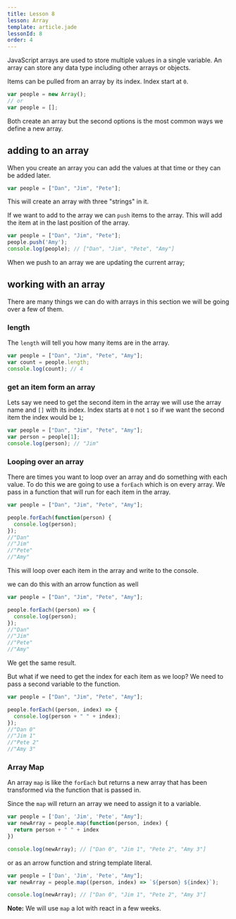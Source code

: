 ```yaml
---
title: Lesson 8
lesson: Array
template: article.jade
lessonId: 8
order: 4
---
```


JavaScript arrays are used to store multiple values in a single variable.  An array can store any data type including other arrays or objects.

Items can be pulled from an array by its index.  Index start at `0`.

```javascript
var people = new Array();
// or
var people = [];
```
Both create an array but the second options is the most common ways we define a new array.

## adding to an array

When you create an array you can add the values at that time or they can be added later.

```javascript
var people = ["Dan", "Jim", "Pete"];
```

This will create an array with three "strings" in it.

If we want to add to the array we can `push` items to the array.  This will add the item at in the last position of the array.

```javascript
var people = ["Dan", "Jim", "Pete"];
people.push('Amy');
console.log(people); // ["Dan", "Jim", "Pete", "Amy"]
```

When we push to an array we are updating the current array;

## working with an array

There are many things we can do with arrays in this section we will be going over a few of them.

### length

The `length` will tell you how many items are in the array.

```javascript
var people = ["Dan", "Jim", "Pete", "Amy"];
var count = people.length;
console.log(count); // 4
```

### get an item form an array

Lets say we need to get the second item in the array we will use the array name and `[]` with its index.  Index starts at `0` not `1` so if we want the second item the index would be `1`;

```javascript
var people = ["Dan", "Jim", "Pete", "Amy"];
var person = people[1];
console.log(person); // "Jim"
```

### Looping over an array

There are times you want to loop over an array and do something with each value.  To do this we are going to use a `forEach` which is on every array.  We pass in a function that will run for each item in the array.

```javascript
var people = ["Dan", "Jim", "Pete", "Amy"];

people.forEach(function(person) {
  console.log(person);
});
//"Dan"
//"Jim"
//"Pete"
//"Amy"
```

This will loop over each item in the array and write to the console.

we can do this with an arrow function as well

```javascript
var people = ["Dan", "Jim", "Pete", "Amy"];

people.forEach((person) => {
  console.log(person);
});
//"Dan"
//"Jim"
//"Pete"
//"Amy"
```

We get the same result.

But what if we need to get the index for each item as we loop?  We need to pass a second variable to the function.

```javascript
var people = ["Dan", "Jim", "Pete", "Amy"];

people.forEach((person, index) => {
  console.log(person + " " + index);
});
//"Dan 0"
//"Jim 1"
//"Pete 2"
//"Amy 3"
```

### Array Map

An array `map` is like the `forEach` but returns a new array that has been transformed via the function that is passed in.

Since the `map` will return an array we need to assign it to a variable.

```javascript
var people = ['Dan', 'Jim', 'Pete', "Amy"];
var newArray = people.map(function(person, index) {
  return person + " " + index
})

console.log(newArray); // ["Dan 0", "Jim 1", "Pete 2", "Amy 3"]
```

or as an arrow function and string template literal.

```javascript
var people = ['Dan', 'Jim', 'Pete', "Amy"];
var newArray = people.map((person, index) => `${person} ${index}`);

console.log(newArray); // ["Dan 0", "Jim 1", "Pete 2", "Amy 3"]
```

**Note:** We will use `map` a lot with react in a few weeks.